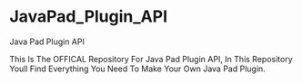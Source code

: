 JavaPad_Plugin_API
==================

Java Pad Plugin API

This Is The OFFICAL Repository For Java Pad Plugin API, In This Repository Youll Find Everything You Need To Make  Your Own Java Pad Plugin.
